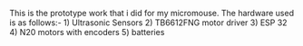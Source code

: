 This is the prototype work that i did for my micromouse.
The hardware used is as follows:-
    1) Ultrasonic Sensors
    2) TB6612FNG motor driver
    3) ESP 32
    4) N20 motors with encoders
    5) batteries
